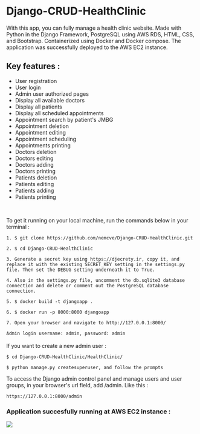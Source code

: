 # Django-CRUD-HealthClinic
With this app, you can fully manage a health clinic website. Made with Python in the Django Framework, PostgreSQL using AWS RDS, HTML, CSS, and Bootstrap. Containerized using Docker and Docker compose. The application was successfully deployed to the AWS EC2 instance.

<h2>Key features :</h2>
<ul>
  <li>User registration</li>
  <li>User login</li>
  <li>Admin user authorized pages</li>
  <li>Display all available doctors</li>
  <li>Display all patients</li>
  <li>Display all scheduled appointments</li>
  <li>Appointment search by patient's JMBG</li>
  <li>Appointment deletion</li>
  <li>Appointment editing</li>
  <li>Appointment scheduling</li>
  <li>Appointments printing</li>
  <li>Doctors deletion</li>
  <li>Doctors editing</li>
  <li>Doctors adding</li>
  <li>Doctors printing</li>
  <li>Patients deletion</li>
  <li>Patients editing</li>
  <li>Patients adding</li>
  <li>Patients printing</li>
</ul>
<br>

To get it running on your local machine, run the commands below in your terminal :
<br>

``` 1. $ git clone https://github.com/nemcve/Django-CRUD-HealthClinic.git ``` 
<br> 

``` 2. $ cd Django-CRUD-HealthClinic ```
<br>

``` 3. Generate a secret key using https://djecrety.ir, copy it, and replace it with the existing SECRET_KEY setting in the settings.py file. Then set the DEBUG setting underneath it to True. ```
<br>

```4. Also in the settings.py file, uncomment the db.sqlite3 database connection and delete or comment out the PostgreSQL database connection. ```
<br>

``` 5. $ docker build -t djangoapp . ```
<br>

``` 6. $ docker run -p 8000:8000 djangoapp ```
<br>

``` 7. Open your browser and navigate to http://127.0.0.1:8000/ ```
<br>

``` Admin login username: admin, password: admin ```
<br>
<br>
If you want to create a new admin user :

``` $ cd Django-CRUD-HealthClinic/HealthClinic/ ```
<br>

``` $ python manage.py createsuperuser, and follow the prompts ```
<br>

To access the Django admin control panel and manage users and user groups, in your browser's url field, add /admin. Like this :

``` https://127.0.0.1:8000/admin ```

<h3>Application succesfully running at AWS EC2 instance :</h3>
<img src="./images/snip.png">
